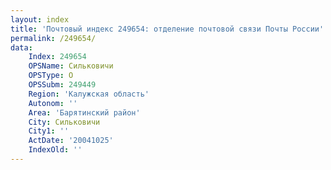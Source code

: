 ```yaml
---
layout: index
title: 'Почтовый индекс 249654: отделение почтовой связи Почты России'
permalink: /249654/
data:
    Index: 249654
    OPSName: Сильковичи
    OPSType: О
    OPSSubm: 249449
    Region: 'Калужская область'
    Autonom: ''
    Area: 'Барятинский район'
    City: Сильковичи
    City1: ''
    ActDate: '20041025'
    IndexOld: ''
---
```

